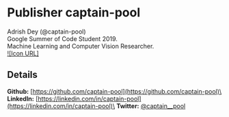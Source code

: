 # Publisher captain-pool
Adrish Dey (@captain-pool)\
Google Summer of Code Student 2019.\
Machine Learning and Computer Vision Researcher.\
[![Icon URL]](https://avatars2.githubusercontent.com/u/13994201)

## Details
**Github:** [https://github.com/captain-pool](https://github.com/captain-pool)\
**LinkedIn:** [https://linkedin.com/in/captain-pool](https://linkedin.com/in/captain-pool)\
**Twitter:** [@captain__pool](https://twitter.com/captain__pool)
